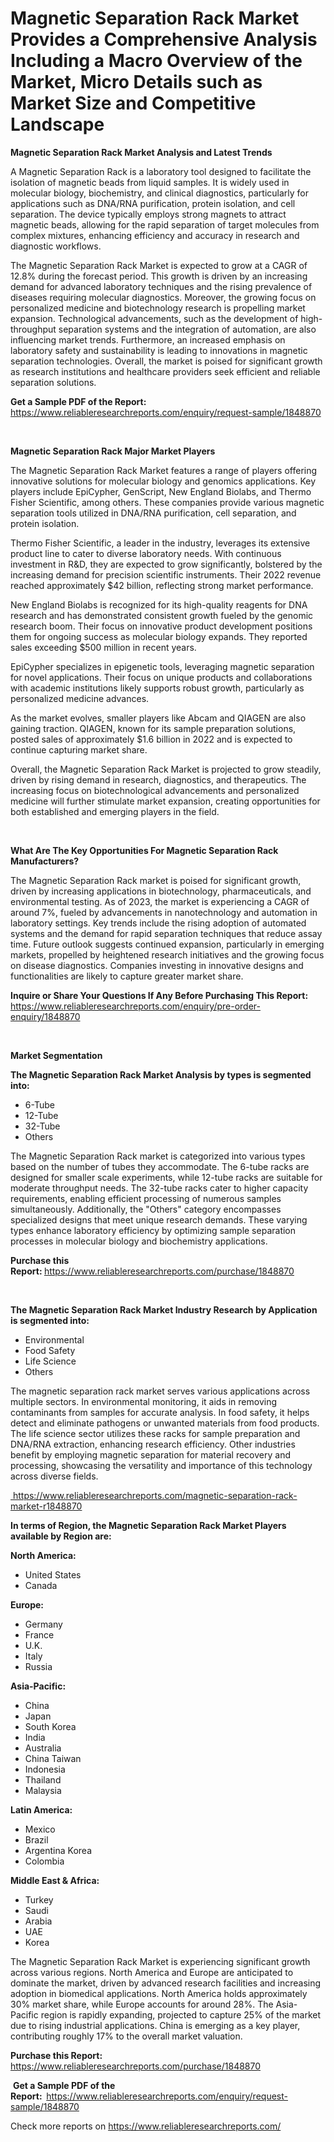 <p><h1>Magnetic Separation Rack Market Provides a Comprehensive Analysis Including a Macro Overview of the Market, Micro Details such as Market Size and Competitive Landscape</h1></p><p><strong>Magnetic Separation Rack Market Analysis and Latest Trends</strong></p>
<p><p>A Magnetic Separation Rack is a laboratory tool designed to facilitate the isolation of magnetic beads from liquid samples. It is widely used in molecular biology, biochemistry, and clinical diagnostics, particularly for applications such as DNA/RNA purification, protein isolation, and cell separation. The device typically employs strong magnets to attract magnetic beads, allowing for the rapid separation of target molecules from complex mixtures, enhancing efficiency and accuracy in research and diagnostic workflows.</p><p>The Magnetic Separation Rack Market is expected to grow at a CAGR of 12.8% during the forecast period. This growth is driven by an increasing demand for advanced laboratory techniques and the rising prevalence of diseases requiring molecular diagnostics. Moreover, the growing focus on personalized medicine and biotechnology research is propelling market expansion. Technological advancements, such as the development of high-throughput separation systems and the integration of automation, are also influencing market trends. Furthermore, an increased emphasis on laboratory safety and sustainability is leading to innovations in magnetic separation technologies. Overall, the market is poised for significant growth as research institutions and healthcare providers seek efficient and reliable separation solutions.</p></p>
<p><strong>Get a Sample PDF of the Report:&nbsp;</strong> <a href="https://www.reliableresearchreports.com/enquiry/request-sample/1848870?utm_campaign=2957&utm_medium=2&utm_source=Github&utm_content=ia&utm_term=04032025&utm_id=magnetic-separation-rack">https://www.reliableresearchreports.com/enquiry/request-sample/1848870</a></p>
<p>&nbsp;</p>
<p><strong>Magnetic Separation Rack Major Market Players</strong></p>
<p><p>The Magnetic Separation Rack Market features a range of players offering innovative solutions for molecular biology and genomics applications. Key players include EpiCypher, GenScript, New England Biolabs, and Thermo Fisher Scientific, among others. These companies provide various magnetic separation tools utilized in DNA/RNA purification, cell separation, and protein isolation.</p><p>Thermo Fisher Scientific, a leader in the industry, leverages its extensive product line to cater to diverse laboratory needs. With continuous investment in R&D, they are expected to grow significantly, bolstered by the increasing demand for precision scientific instruments. Their 2022 revenue reached approximately $42 billion, reflecting strong market performance.</p><p>New England Biolabs is recognized for its high-quality reagents for DNA research and has demonstrated consistent growth fueled by the genomic research boom. Their focus on innovative product development positions them for ongoing success as molecular biology expands. They reported sales exceeding $500 million in recent years.</p><p>EpiCypher specializes in epigenetic tools, leveraging magnetic separation for novel applications. Their focus on unique products and collaborations with academic institutions likely supports robust growth, particularly as personalized medicine advances.</p><p>As the market evolves, smaller players like Abcam and QIAGEN are also gaining traction. QIAGEN, known for its sample preparation solutions, posted sales of approximately $1.6 billion in 2022 and is expected to continue capturing market share.</p><p>Overall, the Magnetic Separation Rack Market is projected to grow steadily, driven by rising demand in research, diagnostics, and therapeutics. The increasing focus on biotechnological advancements and personalized medicine will further stimulate market expansion, creating opportunities for both established and emerging players in the field.</p></p>
<p>&nbsp;</p>
<p><strong>What Are The Key Opportunities For Magnetic Separation Rack Manufacturers?</strong></p>
<p><p>The Magnetic Separation Rack market is poised for significant growth, driven by increasing applications in biotechnology, pharmaceuticals, and environmental testing. As of 2023, the market is experiencing a CAGR of around 7%, fueled by advancements in nanotechnology and automation in laboratory settings. Key trends include the rising adoption of automated systems and the demand for rapid separation techniques that reduce assay time. Future outlook suggests continued expansion, particularly in emerging markets, propelled by heightened research initiatives and the growing focus on disease diagnostics. Companies investing in innovative designs and functionalities are likely to capture greater market share.</p></p>
<p><strong>Inquire or Share Your Questions If Any Before Purchasing This Report:</strong> <a href="https://www.reliableresearchreports.com/enquiry/pre-order-enquiry/1848870?utm_campaign=2957&utm_medium=2&utm_source=Github&utm_content=ia&utm_term=04032025&utm_id=magnetic-separation-rack">https://www.reliableresearchreports.com/enquiry/pre-order-enquiry/1848870</a></p>
<p>&nbsp;</p>
<p><strong>Market Segmentation</strong></p>
<p><strong>The Magnetic Separation Rack Market Analysis by types is segmented into:</strong></p>
<p><ul><li>6-Tube</li><li>12-Tube</li><li>32-Tube</li><li>Others</li></ul></p>
<p><p>The Magnetic Separation Rack market is categorized into various types based on the number of tubes they accommodate. The 6-tube racks are designed for smaller scale experiments, while 12-tube racks are suitable for moderate throughput needs. The 32-tube racks cater to higher capacity requirements, enabling efficient processing of numerous samples simultaneously. Additionally, the "Others" category encompasses specialized designs that meet unique research demands. These varying types enhance laboratory efficiency by optimizing sample separation processes in molecular biology and biochemistry applications.</p></p>
<p><strong>Purchase this Report:&nbsp;</strong><a href="https://www.reliableresearchreports.com/purchase/1848870?utm_campaign=2957&utm_medium=2&utm_source=Github&utm_content=ia&utm_term=04032025&utm_id=magnetic-separation-rack">https://www.reliableresearchreports.com/purchase/1848870</a></p>
<p>&nbsp;</p>
<p><strong>The Magnetic Separation Rack Market Industry Research by Application is segmented into:</strong></p>
<p><ul><li>Environmental</li><li>Food Safety</li><li>Life Science</li><li>Others</li></ul></p>
<p><p>The magnetic separation rack market serves various applications across multiple sectors. In environmental monitoring, it aids in removing contaminants from samples for accurate analysis. In food safety, it helps detect and eliminate pathogens or unwanted materials from food products. The life science sector utilizes these racks for sample preparation and DNA/RNA extraction, enhancing research efficiency. Other industries benefit by employing magnetic separation for material recovery and processing, showcasing the versatility and importance of this technology across diverse fields.</p></p>
<p><a href="https://www.reliableresearchreports.com/magnetic-separation-rack-market-r1848870?utm_campaign=2957&utm_medium=2&utm_source=Github&utm_content=ia&utm_term=04032025&utm_id=magnetic-separation-rack">&nbsp;https://www.reliableresearchreports.com/magnetic-separation-rack-market-r1848870</a></p>
<p><strong>In terms of Region, the Magnetic Separation Rack Market Players available by Region are:</strong></p>
<p>
    <p> <strong> North America: </strong>
        <ul>
            <li>United States</li>
            <li>Canada</li>
        </ul>
        </p> 
    <p> <strong> Europe: </strong>
        <ul>
            <li>Germany</li>
            <li>France</li>
            <li>U.K.</li>
            <li>Italy</li>
            <li>Russia</li>
        </ul>
        </p> 
    <p> <strong> Asia-Pacific: </strong>
        <ul>
            <li>China</li>
            <li>Japan</li>
            <li>South Korea</li>
            <li>India</li>
            <li>Australia</li>
            <li>China Taiwan</li>
            <li>Indonesia</li>
            <li>Thailand</li>
            <li>Malaysia</li>
        </ul>
        </p> 
    <p> <strong> Latin America: </strong>
        <ul>
            <li>Mexico</li>
            <li>Brazil</li>
            <li>Argentina Korea</li>
            <li>Colombia</li>
        </ul>
        </p> 
    <p> <strong> Middle East & Africa: </strong>
        <ul>
            <li>Turkey</li>
            <li>Saudi</li>
            <li>Arabia</li>
            <li>UAE</li>
            <li>Korea</li>
        </ul>
    </p>
    </p>
<p><p>The Magnetic Separation Rack Market is experiencing significant growth across various regions. North America and Europe are anticipated to dominate the market, driven by advanced research facilities and increasing adoption in biomedical applications. North America holds approximately 30% market share, while Europe accounts for around 28%. The Asia-Pacific region is rapidly expanding, projected to capture 25% of the market due to rising industrial applications. China is emerging as a key player, contributing roughly 17% to the overall market valuation.</p></p>
<p><strong>Purchase this Report: </strong><a href="https://www.reliableresearchreports.com/purchase/1848870?utm_campaign=2957&utm_medium=2&utm_source=Github&utm_content=ia&utm_term=04032025&utm_id=magnetic-separation-rack">https://www.reliableresearchreports.com/purchase/1848870</a></p>
<p>&nbsp;<strong>Get a Sample PDF of the Report:&nbsp;&nbsp;</strong><a href="https://www.reliableresearchreports.com/enquiry/request-sample/1848870?utm_campaign=2957&utm_medium=2&utm_source=Github&utm_content=ia&utm_term=04032025&utm_id=magnetic-separation-rack">https://www.reliableresearchreports.com/enquiry/request-sample/1848870</a></p>
<p><strong></strong></p>
<p>Check more reports on <a href="https://www.reliableresearchreports.com/?utm_campaign=2957&utm_medium=2&utm_source=Github&utm_content=ia&utm_term=04032025&utm_id=magnetic-separation-rack">https://www.reliableresearchreports.com/</a></p>